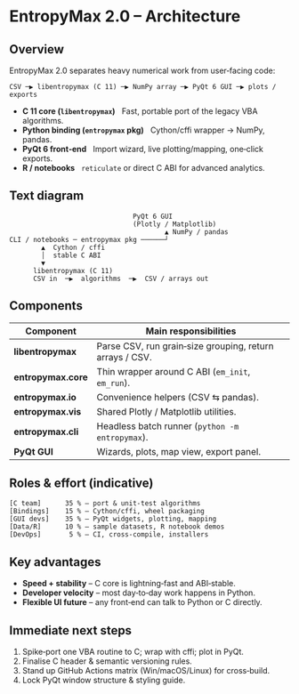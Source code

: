 # EntropyMax 2.0 – Architecture

## Overview
EntropyMax 2.0 separates heavy numerical work from user‑facing code:

```
CSV ─▶ libentropymax (C 11) ─▶ NumPy array ─▶ PyQt 6 GUI ─▶ plots / exports
```

* **C 11 core (`libentropymax`)**   Fast, portable port of the legacy VBA algorithms.  
* **Python binding (`entropymax` pkg)**   Cython/cffi wrapper → NumPy, pandas.  
* **PyQt 6 front‑end**   Import wizard, live plotting/mapping, one‑click exports.  
* **R / notebooks**   `reticulate` or direct C ABI for advanced analytics.

## Text diagram
```
                               PyQt 6 GUI
                               (Plotly / Matplotlib)
                                       ▲ NumPy / pandas
CLI / notebooks ─ entropymax pkg ──────┘
        ▲  Cython / cffi
        │  stable C ABI
        ▼
      libentropymax (C 11)
      CSV in  ─▶  algorithms  ─▶  CSV / arrays out
```

## Components
| Component | Main responsibilities |
|-----------|-----------------------|
| **libentropymax** | Parse CSV, run grain‑size grouping, return arrays / CSV. |
| **entropymax.core** | Thin wrapper around C ABI (`em_init`, `em_run`). |
| **entropymax.io** | Convenience helpers (CSV ⇆ pandas). |
| **entropymax.vis** | Shared Plotly / Matplotlib utilities. |
| **entropymax.cli** | Headless batch runner (`python -m entropymax`). |
| **PyQt GUI** | Wizards, plots, map view, export panel. |

## Roles & effort (indicative)
```
[C team]      35 % – port & unit‑test algorithms
[Bindings]    15 % – Cython/cffi, wheel packaging
[GUI devs]    35 % – PyQt widgets, plotting, mapping
[Data/R]      10 % – sample datasets, R notebook demos
[DevOps]       5 % – CI, cross‑compile, installers
```

## Key advantages
* **Speed + stability** – C core is lightning‑fast and ABI‑stable.  
* **Developer velocity** – most day‑to‑day work happens in Python.  
* **Flexible UI future** – any front‑end can talk to Python or C directly.  

## Immediate next steps
1. Spike‑port one VBA routine to C; wrap with cffi; plot in PyQt.  
2. Finalise C header & semantic versioning rules.  
3. Stand up GitHub Actions matrix (Win/macOS/Linux) for cross‑build.  
4. Lock PyQt window structure & styling guide.
